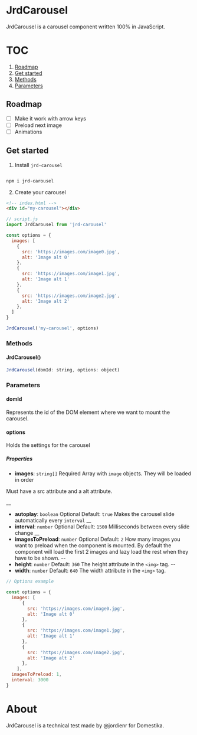 # JrdCarousel

JrdCarousel is a carousel component written 100% in JavaScript.

# TOC

1. [Roadmap](#roadmap)
1. [Get started](#get-started)
1. [Methods](#methods)
1. [Parameters](#parameters)

## Roadmap

- [ ] Make it work with arrow keys
- [ ] Preload next image
- [ ] Animations

## Get started

1. Install `jrd-carousel`

  ```bash

  npm i jrd-carousel

  ```

2. Create your carousel

  ```html
  <!-- index.html -->
  <div id="my-carousel"></div>
  ```

  ```js
  // script.js
  import JrdCarousel from 'jrd-carousel'

  const options = {
    images: [
      {
        src: 'https://images.com/image0.jpg',
        alt: 'Image alt 0'
      },
      {
        src: 'https://images.com/image1.jpg',
        alt: 'Image alt 1'
      },
      {
        src: 'https://images.com/image2.jpg',
        alt: 'Image alt 2'
      },
    ]
  }

  JrdCarousel('my-carousel', options)
  ```

### Methods

#### JrdCarousel()

```js
JrdCarousel(domId: string, options: object)
```

### Parameters

#### domId

Represents the id of the DOM element where we want to mount the carousel.

#### options

Holds the settings for the carousel

##### Properties

- **images**: `string[]`
Required
Array with `image` objects. They will be loaded in order

Must have a src attribute and a alt attribute.

__

- **autoplay**: `boolean`
Optional
Default: `true`
Makes the carousel slide automatically every `interval`
__
- **interval**: `number`
Optional
Default: `1500`
Milliseconds between every slide change
__
- **imagesToPreload**: `number`
Optional
Default: `2`
How many images you want to preload when the component is mounted.
By default the component will load the first 2 images and lazy load the rest when they have to be shown.
--
- **height**: `number`
Default: `360`
The height attribute in the `<img>` tag.
--
- **width**: `number`
Default: `640`
The width attribute in the `<img>` tag.

```js
// Options example

const options = {
  images: [
      {
        src: 'https://images.com/image0.jpg',
        alt: 'Image alt 0'
      },
      {
        src: 'https://images.com/image1.jpg',
        alt: 'Image alt 1'
      },
      {
        src: 'https://images.com/image2.jpg',
        alt: 'Image alt 2'
      },
    ],
  imagesToPreload: 1,
  interval: 3000
}


```

# About

JrdCarousel is a technical test made by @jordienr for Domestika.
